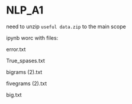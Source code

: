 # NLP_A1

need to unzip `useful data.zip` to the main scope

ipynb worc with files:

error.txt

True_spases.txt

bigrams (2).txt

fivegrams (2).txt

big.txt
